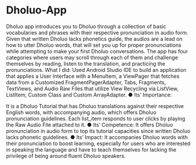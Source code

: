 # Dholuo-App
Dholuo app introduces you to Dholuo through a collection of basic vocabularies and phrases with their respective pronunciation in audio form.  Given that written Dholuo lacks phonetics guide, the audios are a lead on how to utter Dholuo words, that will set you up for proper pronunciations while attempting to make your first Dholuo conversations.  The app has four categories where users may scroll through each of them and challenge themselves by reading, listen to the translation, and practicing the pronunciations.
What I did:
Used Android Studio IDE to build an application that applies a User Interface with a
MenuItem, a ViewPager that fetches data from a Customized FragmentPagerAdapter,
Tabs, Fragments, TextViews, and Audio Raw Files that utilize View Recycling via
ListView, ListItem, Custom Class and Custom ArrayAdapter.
● Its’ Importance:

It is a Dholuo Tutorial that has Dholuo translations against their respective English
words, with accompanying audio, which offers Dholuo pronunciation guidelines.
Each list_item responds to user clicks by playing the Raw Audio File attached to it.
● Its’ Competence:
It offers Dholuo pronunciation in audio form to top its tutorial capacities since written
Dholuo lacks phonetic guidelines.
● Its’ Impact:
It accompanies Dholuo words with their pronunciation to boost learning, especially
for users who are interested in speaking the language and have to teach themselves for
lacking the privilege of being around fluent Dholuo speakers.
